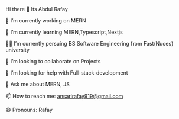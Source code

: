 Hi there 👋 Its Abdul Rafay


🔭 I’m currently working on MERN

🌱 I’m currently learning MERN,Typescript,Nextjs

👨‍💻 I’m currently persuing BS Software Engineering from Fast(Nuces) university

👯 I’m looking to collaborate on Projects

🤔 I’m looking for help with Full-stack-development

💬 Ask me about MERN, JS

📫 How to reach me: ansarirafay919@gmail.com

😄 Pronouns: Rafay
